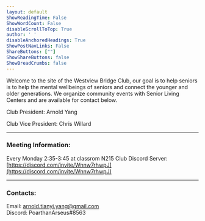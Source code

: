 ```yaml
---
layout: default
ShowReadingTime: False
ShowWordCount: False
disableScrollToTop: True
author: ' '
disableAnchoredHeadings: True
ShowPostNavLinks: False
ShareButtons: [""]
ShowShareButtons: false
ShowBreadCrumbs: false
---
```

Welcome to the site of the Westview Bridge Club, our goal is to help seniors is to help the mental wellbeings of seniors and connect the younger and older generations. We organize community events with Senior Living Centers and are available for contact below.

Club President: Arnold Yang

Club Vice President: Chris Willard

---
### Meeting Information:
Every Monday 2:35-3:45 at classrom N215
Club Discord Server: [https://discord.com/invite/Wnnw7rhwpJ](https://discord.com/invite/Wnnw7rhwpJ)

---
### Contacts:
Email: arnold.tianyi.yang@gmail.com\
Discord: PoarthanArseus#8563
